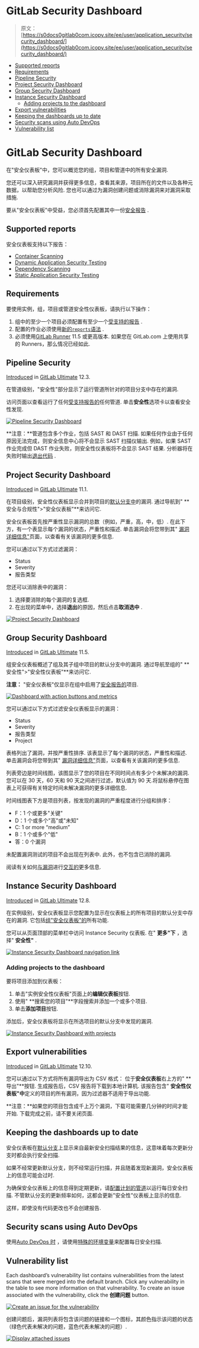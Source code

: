 # GitLab Security Dashboard

> 原文：[https://s0docs0gitlab0com.icopy.site/ee/user/application_security/security_dashboard/](https://s0docs0gitlab0com.icopy.site/ee/user/application_security/security_dashboard/)

*   [Supported reports](#supported-reports)
*   [Requirements](#requirements)
*   [Pipeline Security](#pipeline-security)
*   [Project Security Dashboard](#project-security-dashboard)
*   [Group Security Dashboard](#group-security-dashboard)
*   [Instance Security Dashboard](#instance-security-dashboard)
    *   [Adding projects to the dashboard](#adding-projects-to-the-dashboard)
*   [Export vulnerabilities](#export-vulnerabilities)
*   [Keeping the dashboards up to date](#keeping-the-dashboards-up-to-date)
*   [Security scans using Auto DevOps](#security-scans-using-auto-devops)
*   [Vulnerability list](#vulnerability-list)

# GitLab Security Dashboard[](#gitlab-security-dashboard-ultimate "Permalink")

在"安全仪表板"中，您可以概览您的组，项目和管道中的所有安全漏洞.

您还可以深入研究漏洞并获得更多信息，查看其来源，项目所在的文件以及各种元数据，以帮助您分析风险. 您也可以通过为漏洞创建问题或消除漏洞来对漏洞采取措施.

要从"安全仪表板"中受益，您必须首先配置其中一份[安全报告](../index.html) .

## Supported reports[](#supported-reports "Permalink")

安全仪表板支持以下报告：

*   [Container Scanning](../container_scanning/index.html)
*   [Dynamic Application Security Testing](../dast/index.html)
*   [Dependency Scanning](../dependency_scanning/index.html)
*   [Static Application Security Testing](../sast/index.html)

## Requirements[](#requirements "Permalink")

要使用实例，组，项目或管道安全性仪表板，请执行以下操作：

1.  组中的至少一个项目必须配置有至少一个[受支持的报告](#supported-reports) .
2.  配置的作业必须使用[新的`reports`语法](../../../ci/pipelines/job_artifacts.html#artifactsreports) .
3.  必须使用[GitLab Runner](https://s0docs0gitlab0com.icopy.site/runner/) 11.5 或更高版本. 如果您在 GitLab.com 上使用共享的 Runners，那么情况已经如此.

## Pipeline Security[](#pipeline-security "Permalink")

[Introduced](https://gitlab.com/gitlab-org/gitlab/-/issues/13496) in [GitLab Ultimate](https://about.gitlab.com/pricing/) 12.3.

在管道级别，"安全性"部分显示了运行管道所针对的项目分支中存在的漏洞.

访问页面以查看运行了任何[受支持报告的](#supported-reports)任何管道. 单击**安全性**选项卡以查看安全性发现.

[![Pipeline Security Dashboard](img/f0d8585fb8235b36b1464ed1d142a4c0.png)](img/pipeline_security_dashboard_v13_2.png)

**注意：**管道包含多个作业，包括 SAST 和 DAST 扫描. 如果任何作业由于任何原因无法完成，则安全信息中心将不会显示 SAST 扫描仪输出. 例如，如果 SAST 作业完成但 DAST 作业失败，则安全性仪表板将不会显示 SAST 结果. 分析器将在失败时输出[退出代码](../../../development/integrations/secure.html#exit-code) .

## Project Security Dashboard[](#project-security-dashboard "Permalink")

[Introduced](https://gitlab.com/gitlab-org/gitlab/-/issues/6165) in [GitLab Ultimate](https://about.gitlab.com/pricing/) 11.1.

在项目级别，安全性仪表板显示合并到项目的[默认分支中](../../project/repository/branches/index.html#default-branch)的漏洞. 通过导航到" **安全与合规性">"安全仪表板"**来访问它.

安全仪表板首先按严重性显示漏洞的总数（例如，严重，高，中，低）. 在此下方，有一个表显示每个漏洞的状态，严重性和描述. 单击漏洞会将您带到其" [漏洞详细信息"](../vulnerabilities)页面，以查看有关该漏洞的更多信息.

您可以通过以下方式过滤漏洞：

*   Status
*   Severity
*   报告类型

您还可以消除表中的漏洞：

1.  选择要消除的每个漏洞的复选框.
2.  在出现的菜单中，选择**退出**的原因，然后点击**取消选中** .

[![Project Security Dashboard](img/2066156f84e498acec96cdfb63d2d2a4.png)](img/project_security_dashboard_v13_2.png)

## Group Security Dashboard[](#group-security-dashboard "Permalink")

[Introduced](https://gitlab.com/gitlab-org/gitlab/-/issues/6709) in [GitLab Ultimate](https://about.gitlab.com/pricing/) 11.5.

组安全仪表板概述了组及其子组中项目的默认分支中的漏洞. 通过导航至组的" **安全性">"安全性仪表板"**来访问它.

**注意：** "安全仪表板"仅显示在组中启用了[安全报告的](#supported-reports)项目.

[![Dashboard with action buttons and metrics](img/7b7c08f411e1307c05a834071bccb610.png)](img/group_security_dashboard_v13_2_noNav.png)

您可以通过以下方式过滤安全仪表板显示的漏洞：

*   Status
*   Severity
*   报告类型
*   Project

表格列出了漏洞，并按严重性排序. 该表显示了每个漏洞的状态，严重性和描述. 单击漏洞会将您带到其" [漏洞详细信息"](../vulnerabilities)页面，以查看有关该漏洞的更多信息.

列表旁边是时间线图，该图显示了您的项目在不同时间点有多少个未解决的漏洞. 您可以在 30 天，60 天和 90 天之间进行过滤，默认值为 90 天.将鼠标悬停在图表上可获得有关特定时间未解决漏洞的更多详细信息.

时间线图表下方是项目列表，按发现的漏洞的严重程度进行分组和排序：

*   F：1 个或更多"关键"
*   D：1 个或多个"高"或"未知"
*   C: 1 or more “medium”
*   B：1 个或多个"低"
*   答：0 个漏洞

未配置漏洞测试的项目不会出现在列表中. 此外，也不包含已消除的漏洞.

阅读有关如何[与漏洞](../index.html#interacting-with-the-vulnerabilities)进行[交互的](../index.html#interacting-with-the-vulnerabilities)更多信息.

## Instance Security Dashboard[](#instance-security-dashboard "Permalink")

[Introduced](https://gitlab.com/gitlab-org/gitlab/-/issues/6953) in [GitLab Ultimate](https://about.gitlab.com/pricing/) 12.8.

在实例级别，安全仪表板显示您配置为显示在仪表板上的所有项目的默认分支中存在的漏洞. 它包括[组"安全仪表板"的](#group-security-dashboard)所有功能.

您可以从页面顶部的菜单栏中访问 Instance Security 仪表板. 在" **更多"下** ，选择" **安全性"** .

[![Instance Security Dashboard navigation link](img/25892ec4aa99429a91c30ac3395379e0.png)](img/instance_security_dashboard_link_v12_4.png)

### Adding projects to the dashboard[](#adding-projects-to-the-dashboard "Permalink")

要将项目添加到仪表板：

1.  单击"实例安全性仪表板"页面上的**编辑仪表板**按钮.
2.  使用" **搜索您的项目"**字段搜索并添加一个或多个项目.
3.  单击**添加项目**按钮.

添加后，安全仪表板将显示在所选项目的默认分支中发现的漏洞.

[![Instance Security Dashboard with projects](img/5653420f4acd0e8a49be80d5d413bd10.png)](img/instance_security_dashboard_with_projects_v13_2_sm.png)

## Export vulnerabilities[](#export-vulnerabilities "Permalink")

[Introduced](https://gitlab.com/gitlab-org/gitlab/-/issues/213014) in [GitLab Ultimate](https://about.gitlab.com/pricing/) 12.10.

您可以通过以下方式将所有漏洞导出为 CSV 格式： 位于**安全仪表板**右上方的" **导出"**按钮. 生成报告后，CSV 报告将下载到本地计算机. 该报告包含" **安全性仪表板"中**定义的项目的所有漏洞，因为过滤器不适用于导出功能.

**注意：**如果您的项目包含成千上万个漏洞，下载可能需要几分钟的时间才能开始. 下载完成之前，请不要关闭页面.

## Keeping the dashboards up to date[](#keeping-the-dashboards-up-to-date "Permalink")

安全仪表板在[默认分支](../../project/repository/branches/index.html#default-branch)上显示来自最新安全扫描结果的信息，这意味着每次更新分支时都会执行安全扫描.

如果不经常更新默认分支，则不经常运行扫描，并且随着发现新漏洞，安全仪表板上的信息可能会过时.

为确保安全仪表板上的信息得到定期更新，请[配置计划的管道](../../../ci/pipelines/schedules.html)以运行每日安全扫描. 不管默认分支的更新频率如何，这都会更新"安全性"仪表板上显示的信息.

这样，即使没有代码更改也不会创建报告.

## Security scans using Auto DevOps[](#security-scans-using-auto-devops "Permalink")

使用[Auto DevOps 时](../../../topics/autodevops/index.html) ，请使用[特殊的环境变量](../../../topics/autodevops/customize.html#environment-variables)来配置每日安全扫描.

## Vulnerability list[](#vulnerability-list "Permalink")

Each dashboard’s vulnerability list contains vulnerabilities from the latest scans that were merged into the default branch. Click any vulnerability in the table to see more information on that vulnerability. To create an issue associated with the vulnerability, click the **创建问题** button.

[![Create an issue for the vulnerability](img/a9880855e171e225a4b6c73ae1790538.png)](img/standalone_vulnerability_page_v13_1.png)

创建问题后，漏洞列表将包含该问题的链接和一个图标，其颜色指示该问题的状态（绿色代表未解决的问题，蓝色代表未解决的问题）.

[![Display attached issues](img/f1e26381a4d60fa929a9285e04721656.png)](img/vulnerability_list_table_v13_1.png)